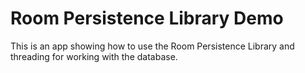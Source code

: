 # Room Persistence Library Demo

This is an app showing how to use the Room Persistence Library and threading for
working with the database.
